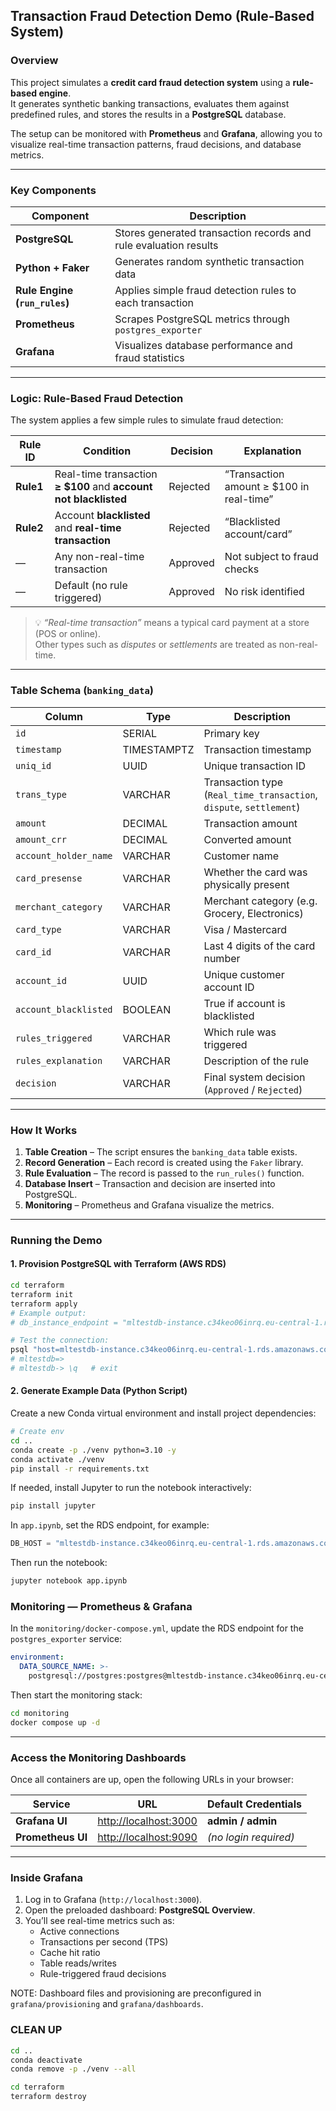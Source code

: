 ## Transaction Fraud Detection Demo (Rule-Based System)

### Overview
This project simulates a **credit card fraud detection system** using a **rule-based engine**.  
It generates synthetic banking transactions, evaluates them against predefined rules, and stores the results in a **PostgreSQL** database.  

The setup can be monitored with **Prometheus** and **Grafana**, allowing you to visualize real-time transaction patterns, fraud decisions, and database metrics.

---

### Key Components

| Component | Description |
|------------|-------------|
| **PostgreSQL** | Stores generated transaction records and rule evaluation results |
| **Python + Faker** | Generates random synthetic transaction data |
| **Rule Engine (`run_rules`)** | Applies simple fraud detection rules to each transaction |
| **Prometheus** | Scrapes PostgreSQL metrics through `postgres_exporter` |
| **Grafana** | Visualizes database performance and fraud statistics |

---

### Logic: Rule-Based Fraud Detection

The system applies a few simple rules to simulate fraud detection:

| Rule ID | Condition | Decision | Explanation |
|----------|------------|-----------|--------------|
| **Rule1** | Real-time transaction **≥ $100** and **account not blacklisted** |  Rejected | “Transaction amount ≥ $100 in real-time” |
| **Rule2** | Account **blacklisted** and **real-time transaction** | Rejected | “Blacklisted account/card” |
| — | Any non-real-time transaction | Approved | Not subject to fraud checks |
| — | Default (no rule triggered) | Approved | No risk identified |

> 💡 *“Real-time transaction”* means a typical card payment at a store (POS or online).  
> Other types such as *disputes* or *settlements* are treated as non-real-time.

---

### Table Schema (`banking_data`)

| Column | Type | Description |
|---------|------|-------------|
| `id` | SERIAL | Primary key |
| `timestamp` | TIMESTAMPTZ | Transaction timestamp |
| `uniq_id` | UUID | Unique transaction ID |
| `trans_type` | VARCHAR | Transaction type (`Real_time_transaction`, `dispute`, `settlement`) |
| `amount` | DECIMAL | Transaction amount |
| `amount_crr` | DECIMAL | Converted amount |
| `account_holder_name` | VARCHAR | Customer name |
| `card_presense` | VARCHAR | Whether the card was physically present |
| `merchant_category` | VARCHAR | Merchant category (e.g. Grocery, Electronics) |
| `card_type` | VARCHAR | Visa / Mastercard |
| `card_id` | VARCHAR | Last 4 digits of the card number |
| `account_id` | UUID | Unique customer account ID |
| `account_blacklisted` | BOOLEAN | True if account is blacklisted |
| `rules_triggered` | VARCHAR | Which rule was triggered |
| `rules_explanation` | VARCHAR | Description of the rule |
| `decision` | VARCHAR | Final system decision (`Approved` / `Rejected`) |

---

### How It Works

1. **Table Creation** – The script ensures the `banking_data` table exists.
2. **Record Generation** – Each record is created using the `Faker` library.
3. **Rule Evaluation** – The record is passed to the `run_rules()` function.
4. **Database Insert** – Transaction and decision are inserted into PostgreSQL.
5. **Monitoring** – Prometheus and Grafana visualize the metrics.

---

### Running the Demo

#### 1. Provision PostgreSQL with Terraform (AWS RDS)

```bash
cd terraform
terraform init
terraform apply
# Example output:
# db_instance_endpoint = "mltestdb-instance.c34keo06inrq.eu-central-1.rds.amazonaws.com:5432"

# Test the connection:
psql "host=mltestdb-instance.c34keo06inrq.eu-central-1.rds.amazonaws.com port=5432 dbname=mltestdb user=postgres password='postgres' sslmode=require"
# mltestdb=>
# mltestdb-> \q   # exit
```

#### 2. Generate Example Data (Python Script)

Create a new Conda virtual environment and install project dependencies:

```bash
# Create env
cd ..
conda create -p ./venv python=3.10 -y
conda activate ./venv
pip install -r requirements.txt
```

If needed, install Jupyter to run the notebook interactively:

```bash
pip install jupyter
```

In `app.ipynb`, set the RDS endpoint, for example:

```python
DB_HOST = "mltestdb-instance.c34keo06inrq.eu-central-1.rds.amazonaws.com"
```

Then run the notebook:

```bash
jupyter notebook app.ipynb
```

### Monitoring — Prometheus & Grafana

In the `monitoring/docker-compose.yml`, update the RDS endpoint for the `postgres_exporter` service:

```yaml
environment:
  DATA_SOURCE_NAME: >-
    postgresql://postgres:postgres@mltestdb-instance.c34keo06inrq.eu-central-1.rds.amazonaws.com:5432/postgres?sslmode=require
```

Then start the monitoring stack:
```bash
cd monitoring
docker compose up -d
```

---

### Access the Monitoring Dashboards

Once all containers are up, open the following URLs in your browser:

| Service | URL | Default Credentials |
|----------|-----|---------------------|
| **Grafana UI** | [http://localhost:3000](http://localhost:3000) | **admin / admin** |
| **Prometheus UI** | [http://localhost:9090](http://localhost:9090) | *(no login required)* |

---

### Inside Grafana

1. Log in to Grafana (`http://localhost:3000`).  
2. Open the preloaded dashboard: **PostgreSQL Overview**.  
3. You’ll see real-time metrics such as:
   - Active connections  
   - Transactions per second (TPS)  
   - Cache hit ratio  
   - Table reads/writes  
   - Rule-triggered fraud decisions  

NOTE: Dashboard files and provisioning are preconfigured in `grafana/provisioning` and `grafana/dashboards`.


### CLEAN UP

```bash
cd ..
conda deactivate
conda remove -p ./venv --all

cd terraform
terraform destroy
```